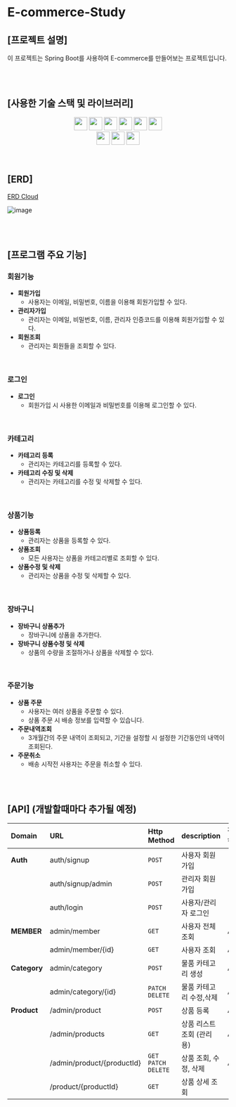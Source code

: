 # E-commerce-Study

## [프로젝트 설명]

이 프로젝트는 Spring Boot를 사용하여 E-commerce를 만들어보는 프로젝트입니다.

<br/>
<br/>

## [사용한 기술 스택 및 라이브러리]
<div align="center"> 
<img height="30" src="https://img.shields.io/badge/Spring%20Boot-6DB33F?style=flat-square&logo=Spring%20Boot&logoColor=white"/>
<img height="30" src="https://img.shields.io/badge/Spring%20Security-6DB33F?style=flat-square&logo=Spring%20Security&logoColor=white"/>
<img height="30" src="https://img.shields.io/badge/Java-007396?style=flat-square&logo=java&logoColor=white"/>
<img height="30" src="https://img.shields.io/badge/JWT-000000?style=flat-square&logo=JSON%20Web%20Tokens&logoColor=white"/>
<img height="30" src="https://img.shields.io/badge/Hibernate-59666C?style=flat-square&logo=Hibernate&logoColor=white"/>
<img height="30" src="https://img.shields.io/badge/JPA-007396?style=flat-square&logo=JPA&logoColor=white"/>
<br/>
<img height="30" src="https://img.shields.io/badge/Git-F05032?style=flat-square&logo=git&logoColor=white"/>
<img height="30" src="https://img.shields.io/badge/Postman-FF6C37?style=flat-square&logo=Postman&logoColor=white"/>
<img height="30" src="https://img.shields.io/badge/GitHub-black?style=flat-square&logo=GitHub&logoColor=white"/>
</div>

<br/>
<br/>

## [ERD]
[ERD Cloud](https://www.erdcloud.com/d/ydWfKvowAFNPdALg7)

![image](https://github.com/user-attachments/assets/01755065-15df-4757-82cc-e75b328587a6)






<br/>
<br/>

## [프로그램 주요 기능]

### 회원기능
- **회원가입**
  - 사용자는 이메일, 비밀번호, 이름을 이용해 회원가입할 수 있다. <!-- 휴대폰,주소 추가 -->
- **관리자가입**
  - 관리자는 이메일, 비밀번호, 이름, 관리자 인증코드를 이용해 회원가입할 수 있다.
- **회원조회**
  - 관리자는 회원들을 조회할 수 있다.
<!-- - **회원수정** -->
<!-- - 사용자는 휴대폰번호, 집주소를 언제든지 변경 가능하다. -->
<br/>

### 로그인
- **로그인**
  - 회원가입 시 사용한 이메일과 비밀번호를 이용해 로그인할 수 있다.
    
<br/>

### 카테고리
- **카테고리 등록**
  - 관리자는 카테고리를 등록할 수 있다.
- **카테고리 수징 및 삭제**
  - 관리자는 카테고리를 수정 및 삭제할 수 있다.
<br/>

### 상품기능
- **상품등록**
  - 관리자는 상품을 등록할 수 있다.
- **상품조회**
  - 모든 사용자는 상품을 카테고리별로 조회할 수 있다. <!-- 상세정보 포함 -->
- **상품수정 및 삭제**
  - 관리자는 상품을 수정 및 삭제할 수 있다.
 <!-- - 주문량이 많은 상품을 보여줄 수 있다. -->
<br/>

### 장바구니
- **장바구니 상품추가**
  - 장바구니에 상품을 추가한다.
- **장바구니 상품수정 및 삭제**
  - 상품의 수량을 조절하거나 상품을 삭제할 수 있다.
<br/>

### 주문기능
- **상품 주문**
  - 사용자는 여러 상품을 주문할 수 있다.
  - 상품 주문 시 배송 정보를 입력할 수 있습니다.
- **주문내역조회**
  - 3개월간의 주문 내역이 조회되고, 기간을 설정할 시 설정한 기간동안의 내역이 조회된다.
- **주문취소**
  - 배송 시작전 사용자는 주문을 취소할 수 있다.
 


<br/>
<br/>


## [API] (개발할때마다 추가될 예정)

| Domain       | URL                                                                          | Http Method | description   | 접근 권한 |
|:-------------|:-----------------------------------------------------------------------------|:------------|:--------------|:------|
| **Auth**     | auth/signup                                                                  | `POST`      | 사용자 회원가입      | -     |
|              | auth/signup/admin                                                            | `POST`      | 관리자 회원가입      | -     |
|              | auth/login                                                                   | `POST`      | 사용자/관리자 로그인   | -     |
| **MEMBER**   | admin/member                                                                 | `GET`       | 사용자 전체 조회     | ADMIN |
|              | admin/member/{id}                                                            | `GET`       | 사용자 조회        | ADMIN |
| **Category** | admin/category                                                               | `POST`      | 물품 카테고리 생성    | ADMIN |
|              | admin/category/{id}                                                          | `PATCH` `DELETE`    | 물품 카테고리 수정,삭제    | ADMIN |
| **Product**  | /admin/product                                                               | `POST`              | 상품 등록                 | ADMIN |
|              | /admin/products                                                              | `GET`              | 상품 리스트 조회 (관리용)   | ADMIN |
|              | /admin/product/{productId}                                                   | `GET` `PATCH` `DELETE`  | 상품 조회, 수정, 삭제  | ADMIN |
|              | /product/{productId}                                                         | `GET`                    | 상품 상세 조회          | -     |

<!--
| **Product** | /product/list/{categoryId}                                                 | `GET`                       | 카테고리 별 상품 목록 조회   | -     |
|             | /product/best-list                                                         | `GET`                       | 베스트 상품 목록 조회      | -     |
|             | /product/{productId}                                                       | `GET`                       | 상품 상세 조회          | -     |
|             | /admin/product?productId={productId}&soldout={soldOutStatus}               | `PUT`                       | 상품 품절 여부 수정       | ADMIN |
|             | /admin/option/{optionId}                                                   | `GET` `PUT` `POST` `DELETE` | 상품 옵션 CRUD        | ADMIN |
|             | /admin/category/{categoryId}                                               | `GET` `PUT` `POST` `DELETE` | 상품 카테고리 CRUD      | ADMIN |
|             | /admin/option-category                                                     | `GET` `PUT` `POST` `DELETE` | 옵션 카테고리 CRUD      | ADMIN |
| **Order**   | /auth/pay/list?viewType={viewType}&startDate={startDate}&endDate={endDate} | `GET`                       | 구매 내역 조회          | USER  |
|             | /auth/order/elapsed-time/{orderId}                                         | `GET`                       | 주문 경과 시간 조회       | USER  |
|             | /auth/order/cancel/{orderId}                                               | `PATCH`                     | 주문 취소             | USER  |
|             | /admin/order/status/{orderId}                                              | `PATCH`                     | 주문 상태 변경          | ADMIN |
|             | /admin/order/cooking-time/{orderId}                                        | `PATCH`                     | 예상 조리 시간 선택       | ADMIN |
|             | /admin/order/receipt-status/{orderId}                                      | `PATCH`                     | 주문 수락 또는 거절       | ADMIN |
| **Cart**    | /auth/cart                                                                 | `GET`                       | 장바구니 상품 목록 조회     | USER  |
|             | /auth/cart/save                                                            | `POST`                      | 장바구니 상품 추가        | USER  |
|             | /auth/cart                                                                 | `POST` `DELETE`             | 장바구니 상품 수량 변경, 삭제 | USER  |
|             | /auth/pay                                                                  | `PUT`                       | 장바구니 전체 결제        | USER  |
| **Review**  | /auth/review                                                               | `POST`                      | 리뷰 등록             | USER  |
-->
<br/>
